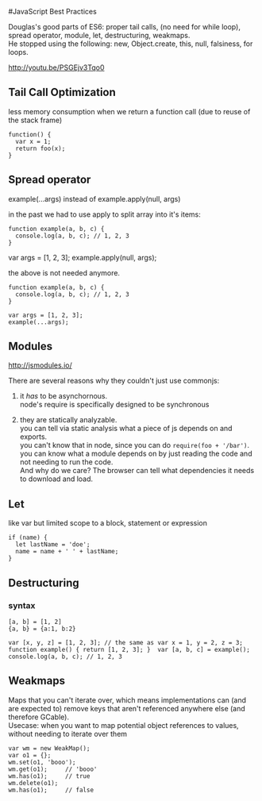 #JavaScript Best Practices

Douglas's good parts of ES6: proper tail calls, (no need for while loop), spread operator, module, let, destructuring, weakmaps.  
He stopped using the following: new, Object.create, this, null, falsiness, for loops.

http://youtu.be/PSGEjv3Tqo0

## Tail Call Optimization
less memory consumption when we return a function call (due to reuse of the stack frame)

    function() {
      var x = 1;
      return foo(x);
    }

## Spread operator
example(...args) instead of example.apply(null, args)

in the past we had to use apply to split array into it's items:

    function example(a, b, c) {
      console.log(a, b, c); // 1, 2, 3
    }

  var args = [1, 2, 3];
  example.apply(null, args);

the above is not needed anymore.

    function example(a, b, c) {
      console.log(a, b, c); // 1, 2, 3
    }

    var args = [1, 2, 3];
    example(...args);

## Modules

http://jsmodules.io/

There are several reasons why they couldn't just use commonjs:

1. it *has* to be asynchornous.  
node's require is specifically designed to be synchronous

2. they are statically analyzable.  
you can tell via static analysis what a piece of js depends on and exports.  
you can't know that in node, since you can do `require(foo + '/bar')`.  
you can know what a module depends on by just reading the code and not needing to run the code.  
And why do we care? The browser can tell what dependencies it needs to download and load.

## Let

like var but limited scope to a block, statement or expression

    if (name) {
      let lastName = 'doe';
      name = name + ' ' + lastName;
    }

## Destructuring

### syntax

    [a, b] = [1, 2]
    {a, b} = {a:1, b:2}

    var [x, y, z] = [1, 2, 3]; // the same as var x = 1, y = 2, z = 3;
    function example() { return [1, 2, 3]; }  var [a, b, c] = example(); console.log(a, b, c); // 1, 2, 3

## Weakmaps

Maps that you can't iterate over, which means implementations can (and are expected to) remove keys that aren't referenced anywhere else (and therefore GCable).  
Usecase: when you want to map potential object references to values, without needing to iterate over them

    var wm = new WeakMap();
    var o1 = {};
    wm.set(o1, 'booo');
    wm.get(o1);     // 'booo'
    wm.has(o1);     // true
    wm.delete(o1);
    wm.has(o1);     // false
